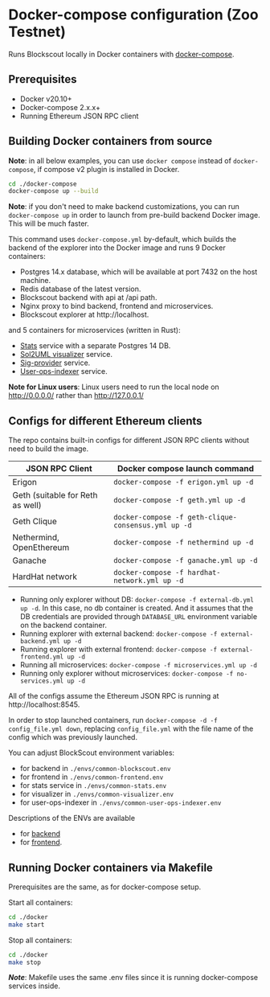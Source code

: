 # Docker-compose configuration (Zoo Testnet)

Runs Blockscout locally in Docker containers with [docker-compose](https://github.com/docker/compose).

## Prerequisites

- Docker v20.10+
- Docker-compose 2.x.x+
- Running Ethereum JSON RPC client

## Building Docker containers from source

**Note**: in all below examples, you can use `docker compose` instead of `docker-compose`, if compose v2 plugin is installed in Docker.

```bash
cd ./docker-compose
docker-compose up --build
```

**Note**: if you don't need to make backend customizations, you can run `docker-compose up` in order to launch from pre-build backend Docker image. This will be much faster.

This command uses `docker-compose.yml` by-default, which builds the backend of the explorer into the Docker image and runs 9 Docker containers:

- Postgres 14.x database, which will be available at port 7432 on the host machine.
- Redis database of the latest version.
- Blockscout backend with api at /api path.
- Nginx proxy to bind backend, frontend and microservices.
- Blockscout explorer at http://localhost.

and 5 containers for microservices (written in Rust):

- [Stats](https://github.com/blockscout/blockscout-rs/tree/main/stats) service with a separate Postgres 14 DB.
- [Sol2UML visualizer](https://github.com/blockscout/blockscout-rs/tree/main/visualizer) service.
- [Sig-provider](https://github.com/blockscout/blockscout-rs/tree/main/sig-provider) service.
- [User-ops-indexer](https://github.com/blockscout/blockscout-rs/tree/main/user-ops-indexer) service.

**Note for Linux users**: Linux users need to run the local node on http://0.0.0.0/ rather than http://127.0.0.1/

## Configs for different Ethereum clients

The repo contains built-in configs for different JSON RPC clients without need to build the image.

| __JSON RPC Client__    | __Docker compose launch command__ |
| -------- | ------- |
| Erigon  | `docker-compose -f erigon.yml up -d`    |
| Geth (suitable for Reth as well) | `docker-compose -f geth.yml up -d`     |
| Geth Clique    | `docker-compose -f geth-clique-consensus.yml up -d`    |
| Nethermind, OpenEthereum    | `docker-compose -f nethermind up -d`    |
| Ganache    | `docker-compose -f ganache.yml up -d`    |
| HardHat network    | `docker-compose -f hardhat-network.yml up -d`    |

- Running only explorer without DB: `docker-compose -f external-db.yml up -d`. In this case, no db container is created. And it assumes that the DB credentials are provided through `DATABASE_URL` environment variable on the backend container.
- Running explorer with external backend: `docker-compose -f external-backend.yml up -d`
- Running explorer with external frontend: `docker-compose -f external-frontend.yml up -d`
- Running all microservices: `docker-compose -f microservices.yml up -d`
- Running only explorer without microservices: `docker-compose -f no-services.yml up -d`

All of the configs assume the Ethereum JSON RPC is running at http://localhost:8545.

In order to stop launched containers, run `docker-compose -d -f config_file.yml down`, replacing `config_file.yml` with the file name of the config which was previously launched.

You can adjust BlockScout environment variables:

- for backend in `./envs/common-blockscout.env`
- for frontend in `./envs/common-frontend.env`
- for stats service in `./envs/common-stats.env`
- for visualizer in `./envs/common-visualizer.env`
- for user-ops-indexer in `./envs/common-user-ops-indexer.env`

Descriptions of the ENVs are available

- for [backend](https://docs.blockscout.com/for-developers/information-and-settings/env-variables)
- for [frontend](https://github.com/blockscout/frontend/blob/main/docs/ENVS.md).

## Running Docker containers via Makefile

Prerequisites are the same, as for docker-compose setup.

Start all containers:

```bash
cd ./docker
make start
```

Stop all containers:

```bash
cd ./docker
make stop
```

***Note***: Makefile uses the same .env files since it is running docker-compose services inside.
